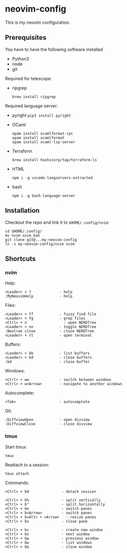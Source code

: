 # neovim-config

This is my neovim configuration.

## Prerequisites

You have to have the following software installed

* Python3
* node
* git

Required for telescope:
* ripgrep
    ```
    brew install ripgrep
    ```

Required language server:

* pyright
    `pip3 install pyright`

* OCaml
    ```
    opam install ocamlformat-rpc
    opam install ocamlformat
    opam install ocaml-lsp-server
    ```
* Terraform
    ```
    brew install hashicorp/tap/terraform-ls
    ```

* HTML
    ```
    npm i -g vscode-langservers-extracted
    ```

* bash
    ```
    npm i -g bash-language-server
    ```

## Installation

Checkout the repo and link it to `$HOME/.config/nvim`:

    cd $HOME/.config/
    mv nvim nvim_bak
    git clone git@...my-neovim-config
    ln -s my-neovim-config/nvim nvim


## Shortcuts

### nvim

Help:
```
<Leader> + ?             - help
:MyNeovimHelp            - help
```


Files:
```
<Leader> + ff            - fuzzy find file
<Leader> + fg            - grep files
<Ctrl> + n                 - open NERDTree
<Leader> + nn            - toggle NERDTree
:Neotree close           - close NERDTree
<Leader> + tt            - open terminal
```

Buffers:
```
<Leader> + bb            - list buffers
<Leader> + bd            - close buffers
:bd                      - close buffer
```

Windows:
```
<Ctrl> + ww              - switch between windows
<Ctrl> + w<Arrow>        - navigate to another windows
```

Autocomplete:
```
<Tab>                    - autocomplete
```

Git:
```
:DiffviewOpen            - open divview
:DiffviewClose           - close divview
```

### tmux

Start tmux:

    tmux

Reattach to a session:

    tmux attach

Commands:
```
<Ctrl> + bd               - detach session

<Ctrl> + b%               - split vertically
<Ctrl> + b"               - split horizontally
<Ctrl> + bo               - switch panes
<Ctrl> + b<Arrow>         - switch panes
<Ctrl> + b<Alt> + <Arrow>   - resize panes
<Ctrl> + bx               - close pane

<Ctrl> + bc               - create new window
<Ctrl> + bn               - next window
<Ctrl> + bp               - previous window
<Ctrl> + bw               - list windows
<Ctrl> + b&               - close window
```
